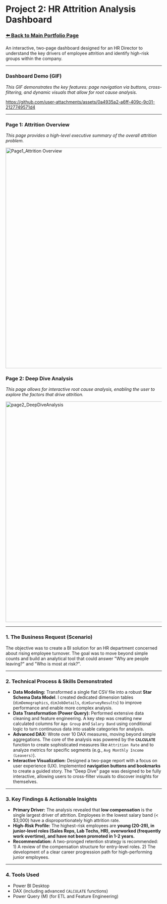 # Project 2: HR Attrition Analysis Dashboard

### [⬅️ Back to Main Portfolio Page](../..)

An interactive, two-page dashboard designed for an HR Director to understand the key drivers of employee attrition and identify high-risk groups within the company.

---

### Dashboard Demo (GIF)

*This GIF demonstrates the key features: page navigation via buttons, cross-filtering, and dynamic visuals that allow for root cause analysis.*


https://github.com/user-attachments/assets/0a4935a2-a6ff-409c-9c01-2127749571d4



---

### Page 1: Attrition Overview

*This page provides a high-level executive summary of the overall attrition problem.*

<img width="1267" height="712" alt="Page1_Attrition Overview" src="https://github.com/user-attachments/assets/0a6f0649-6a34-467e-943b-54ac334614a2" />


### Page 2: Deep Dive Analysis

*This page allows for interactive root cause analysis, enabling the user to explore the factors that drive attrition.*

<img width="1252" height="712" alt="page2_DeepDiveAnalysis" src="https://github.com/user-attachments/assets/67e86c77-baae-42b2-a7ce-cdc607ff3ff2" />


---

### 1. The Business Request (Scenario)

The objective was to create a BI solution for an HR department concerned about rising employee turnover. The goal was to move beyond simple counts and build an analytical tool that could answer "Why are people leaving?" and "Who is most at risk?".

---

### 2. Technical Process & Skills Demonstrated

*   **Data Modeling:** Transformed a single flat CSV file into a robust **Star Schema Data Model**. I created dedicated dimension tables (`dimDemographics`, `dimJobDetails`, `dimSurveyResults`) to improve performance and enable more complex analysis.
*   **Data Transformation (Power Query):** Performed extensive data cleaning and feature engineering. A key step was creating new calculated columns for `Age Group` and `Salary Band` using conditional logic to turn continuous data into usable categories for analysis.
*   **Advanced DAX:** Wrote over 10 DAX measures, moving beyond simple aggregations. The core of the analysis was powered by the **`CALCULATE`** function to create sophisticated measures like `Attrition Rate` and to analyze metrics for specific segments (e.g., `Avg Monthly Income (Leavers)`).
*   **Interactive Visualization:** Designed a two-page report with a focus on user experience (UX). Implemented **navigation buttons and bookmarks** to create a guided story. The "Deep Dive" page was designed to be fully interactive, allowing users to cross-filter visuals to discover insights for themselves.

---

### 3. Key Findings & Actionable Insights

*   **Primary Driver:** The analysis revealed that **low compensation** is the single largest driver of attrition. Employees in the lowest salary band (< $3,000) have a disproportionately high attrition rate.
*   **High-Risk Profile:** The highest-risk employees are **young (20-29), in junior-level roles (Sales Reps, Lab Techs, HR), overworked (frequently work overtime), and have not been promoted in 1-2 years.**
*   **Recommendation:** A two-pronged retention strategy is recommended: 1) A review of the compensation structure for entry-level roles. 2) The development of a clear career progression path for high-performing junior employees.

---

### 4. Tools Used

*   Power BI Desktop
*   DAX (including advanced `CALCULATE` functions)
*   Power Query (M) (for ETL and Feature Engineering)
